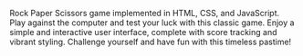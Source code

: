 Rock Paper Scissors game implemented in HTML, CSS, and JavaScript. Play against the computer and test your luck with this classic game. Enjoy a simple and interactive user interface, complete with score tracking and vibrant styling. Challenge yourself and have fun with this timeless pastime!
